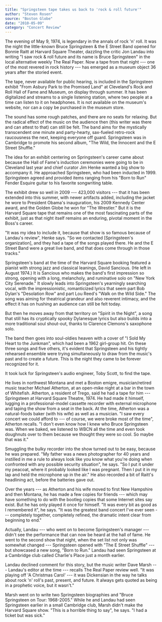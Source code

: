 ```yaml
---
title: "Springsteen tape takes us back to 'rock & roll future'"
author: "Steven Rosen"
source: "Boston Globe"
date: "2010-05-09"
category: "Concert Review"
---
```


The evening of May 9, 1974, is legendary in the annals of rock 'n' roll. It was the night the little-known Bruce Springsteen & the E Street Band opened for Bonnie Raitt at Harvard Square Theater, dazzling the critic Jon Landau into writing "I saw rock & roll future and its name is Bruce Springsteen" in the local alternative weekly The Real Paper. Now a tape from that night --- one of the most revered in rock history --- has emerged as a museum object 36 years after the storied event.

The tape, never available for public hearing, is included in the Springsteen exhibit "From Asbury Park to the Promised Land" at Cleveland's Rock and Roll Hall of Fame and Museum, on display through summer. It has been digitalized and streams to a single listening station, where two people at a time can listen to it on headphones. It is not available on the museum's website, nor can a copy be purchased in the museum store.

The sound has some rough patches, and there are no seats for relaxing. But the radical effect of the music on the audience then (this writer was there and can attest to that) can still be felt. The band aims for the mystically transcendent one minute and party-hearty, sax-fueled retro-rock raucousness the next, keeping everyone off guard. Springsteen was in Cambridge to promote his second album, "The Wild, the Innocent and the E Street Shuffle."

The idea for an exhibit centering on Springsteen's career came about because the Hall of Fame's induction ceremonies were going to be in Cleveland last year and chief curator Jim Henke wanted a big show to accompany it. He approached Springsteen, who had been inducted in 1999. Springsteen agreed and provided items ranging from his "Born to Run" Fender Esquire guitar to his favorite songwriting table.

The exhibit drew so well in 2009 --- 423,000 visitors --- that it has been extended into this summer, with newer artifacts added, including the jacket he wore to President Obama's inauguration, his 2009 Kennedy Center award, and the Golden Globe he won for "The Wrestler." But it is the Harvard Square tape that remains one of the most fascinating parts of the exhibit, just as that night itself remains an enduring, pivotal moment in the Boss's career.

"It was my idea to include it, because that show is so famous because of Landau's review", Henke says. "So we contacted [Springsteen's organization], and they had a tape of the songs played there. He and the E Street Band were a great live band, and that does come through in those tracks."

Springsteen's band at the time of the Harvard Square booking featured a pianist with strong jazz and classical leanings, David Sancious. (He left in August 1974.) It is Sancious who makes the band's first impression so strong, opening with a long, melancholy, and ruminative solo on "New York City Serenade." It slowly leads into Springsteen's yearningly searching vocal, with the impressionistic, romanticized lyrics that seem part Bob Dylan's "Desolation Row" and part Lou Reed's "Walk on the Wild Side." The song was aiming for theatrical grandeur and also reverent intimacy, and the effect it has on hushing an audience can still be felt today.

But then he moves away from that territory on "Spirit in the Night", a song that still has its cryptically spooky Dylanesque lyrics but also builds into a more traditional soul shout-out, thanks to Clarence Clemons's saxophone solo.

The band then goes into soul-oldies heaven with a cover of "I Sold My Heart to the Junkman", which had been a 1962 girl-group hit. On these three songs and five others, it's evident that Springsteen and his tightly rehearsed ensemble were trying simultaneously to draw from the music's past and to create a future. This is the night they came to be forever recognized for it.

It took luck for Springsteen's audio engineer, Toby Scott, to find the tape.

He lives in northwest Montana and met a Boston emigre, musician/retired music teacher Michael Atherton, at an open-mike night at a bar in the town of Whitefish. Atherton, a resident of Trego, said he had a tape for him --- Springsteen at Harvard Square Theatre, 1974. He had made it himself, lugging in a professional-model cassette recorder with external microphone and taping the show from a seat in the back. At the time, Atherton was a natural-foods baker (with his wife) as well as a musician. "I saw every concert we could afford to --- of course, we were broke most of the time", Atherton recalls. "I don't even know how I knew who Bruce Springsteen was. When we baked, we listened to WBCN all the time and even took doughnuts over to them because we thought they were so cool. So maybe that was it."

Smuggling the bulky recorder into the show turned out to be easy, because he was prepared. "My father was a news photographer for 40 years and instilled in me a rule to always look like you know what you're doing when confronted with any possible security situation", he says. "So I put it under my peacoat, where it probably looked like I was pregnant. Then I put it in my lap and held the microphone up in the air." He also recorded a bit of Raitt's headlining act, before the batteries gave out.

Over the years --- as Atherton and his wife moved to first New Hampshire and then Montana, he has made a few copies for friends --- which may have something to do with the bootleg copies that some Internet sites say exist. But he has only played it once for himself. "It was every bit as good as I remembered it", he says. "It was the greatest band concert I've ever seen --- completely together, completely refined, the dramatic intent clear from beginning to end."

Actually, Landau --- who went on to become Springsteen's manager --- didn't see the performance that can now be heard at the hall of fame. He went to the second show that night, when the set list not only was somewhat changed --- Springsteen opened with "The E Street Shuffle" --- but showcased a new song, "Born to Run." Landau had seen Springsteen at a Cambridge club called Charlie's Place just a month earlier.

Landau declined comment for this story, but the music writer Dave Marsh --- Landau's editor at the time --- recalls The Real Paper review well. "It was playing off 'A Christmas Carol' --- it was Dickensian in the way he talks about rock 'n' roll's past, present, and future. It always gets quoted as being in a prophetic voice, but it wasn't."

Marsh went on to write two Springsteen biographies and "Bruce Springsteen on Tour: 1968-2005." While he and Landau had seen Springsteen earlier in a small Cambridge club, Marsh didn't make the Harvard Square show. "This is a horrible thing to say", he says. "I had a ticket but was sick."